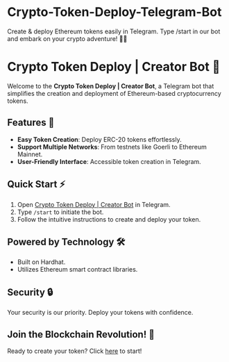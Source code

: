 # Crypto-Token-Deploy-Telegram-Bot
Create &amp; deploy Ethereum tokens easily in Telegram. Type /start in our bot and embark on your crypto adventure! 🚀🤖


# Crypto Token Deploy | Creator Bot 🤖

Welcome to the **Crypto Token Deploy | Creator Bot**, a Telegram bot that simplifies the creation and deployment of Ethereum-based cryptocurrency tokens.

## Features 🌟

- **Easy Token Creation**: Deploy ERC-20 tokens effortlessly.
- **Support Multiple Networks**: From testnets like Goerli to Ethereum Mainnet.
- **User-Friendly Interface**: Accessible token creation in Telegram.

## Quick Start ⚡

1. Open [Crypto Token Deploy | Creator Bot](https://t.me/TokenDeployCreatorBot) in Telegram.
2. Type `/start` to initiate the bot.
3. Follow the intuitive instructions to create and deploy your token.

## Powered by Technology 🛠️

- Built on Hardhat.
- Utilizes Ethereum smart contract libraries.

## Security 🔒

Your security is our priority. Deploy your tokens with confidence.

## Join the Blockchain Revolution! 🚀

Ready to create your token? Click [here](https://t.me/TokenDeployCreatorBot) to start!


